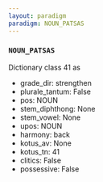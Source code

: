 ```yaml
---
layout: paradigm
paradigm: NOUN_PATSAS
---
```

### ` NOUN_PATSAS `

Dictionary class 41 as
* grade_dir: strengthen
* plurale_tantum: False
* pos: NOUN
* stem_diphthong: None
* stem_vowel: None
* upos: NOUN
* harmony: back
* kotus_av: None
* kotus_tn: 41
* clitics: False
* possessive: False
